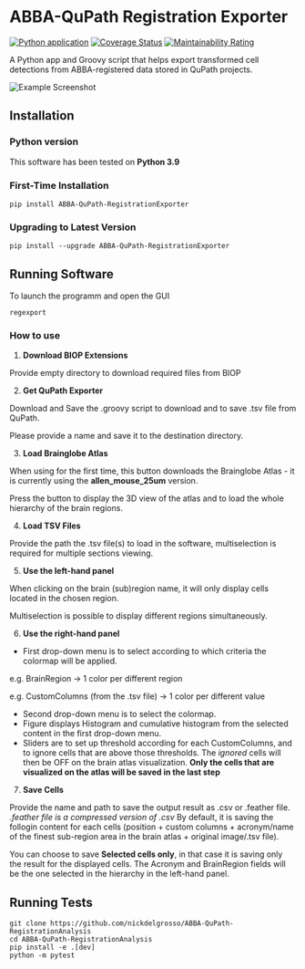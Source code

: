 # ABBA-QuPath Registration Exporter

[![Python application](https://github.com/nickdelgrosso/ABBA-QuPath-RegistrationAnalysis/actions/workflows/python-app.yml/badge.svg)](https://github.com/nickdelgrosso/ABBA-QuPath-RegistrationAnalysis/actions/workflows/python-app.yml)
[![Coverage Status](https://coveralls.io/repos/github/nickdelgrosso/ABBA-QuPath-RegistrationAnalysis/badge.svg?branch=master)](https://coveralls.io/github/nickdelgrosso/ABBA-QuPath-RegistrationAnalysis?branch=master)
[![Maintainability Rating](https://sonarcloud.io/api/project_badges/measure?project=nickdelgrosso_ABBA-QuPath-RegistrationAnalysis&metric=sqale_rating)](https://sonarcloud.io/dashboard?id=nickdelgrosso_ABBA-QuPath-RegistrationAnalysis)

A Python app and Groovy script that helps export transformed cell detections
from ABBA-registered data stored in QuPath projects.

![Example Screenshot](imgs/screenshot.jpg)

## Installation


### Python version
This software has been tested on **Python 3.9**


### First-Time Installation
```
pip install ABBA-QuPath-RegistrationExporter
```


### Upgrading to Latest Version

```
pip install --upgrade ABBA-QuPath-RegistrationExporter
```

## Running Software
To launch the programm and open the GUI
```
regexport
```

### How to use
1. **Download BIOP Extensions**

Provide empty directory to download required files from BIOP

2. **Get QuPath Exporter**

Download and Save the .groovy script to download and to save .tsv file from QuPath.

Please provide a name and save it to the destination directory.

3. **Load Brainglobe Atlas**

When using for the first time, this button downloads the Brainglobe Atlas - it is currently using the **allen_mouse_25um** version.

Press the button to display the 3D view of the atlas and to load the whole hierarchy of the brain regions.

4. **Load TSV Files**

Provide the path the .tsv file(s) to load in the software, multiselection is required for multiple sections viewing.

5. **Use the left-hand panel**

When clicking on the brain (sub)region name, it will only display cells located in the chosen region.

Multiselection is possible to display different regions simultaneously.

6. **Use the right-hand panel** 

* First drop-down menu is to select according to which criteria the colormap will be applied.

e.g. BrainRegion -> 1 color per different region

e.g. CustomColumns (from the .tsv file) -> 1 color per different value

* Second drop-down menu is to select the colormap.
* Figure displays Histogram and cumulative histogram from the selected content in the first drop-down menu.
* Sliders are to set up threshold according for each CustomColumns, and to ignore cells that are above those thresholds. The *ignored* cells will then be OFF on the brain atlas visualization. **Only the cells that are visualized on the atlas will be saved in the last step**

7. **Save Cells**

Provide the name and path to save the output result as .csv or .feather file. *.feather file is a compressed version of .csv*
By default, it is saving the follogin content for each cells (position + custom columns + acronym/name of the finest sub-region area in the brain atlas + original image/.tsv file).

You can choose to save **Selected cells only**, in that case it is saving only the result for the displayed cells. The Acronym and BrainRegion fields will be the one selected in the hierarchy in the left-hand panel.

## Running Tests

```
git clone https://github.com/nickdelgrosso/ABBA-QuPath-RegistrationAnalysis
cd ABBA-QuPath-RegistrationAnalysis
pip install -e .[dev]
python -m pytest
```
